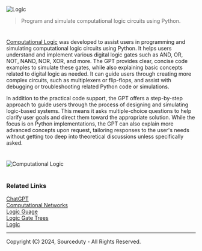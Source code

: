 ![Logic](https://github.com/user-attachments/assets/ed8a1265-de02-4e31-8b18-d17ff72ba384)

> Program and simulate computational logic circuits using Python.

#

[Computational Logic](https://chatgpt.com/g/g-JTuo4xfRG-computational-logic) was developed to assist users in programming and simulating computational logic circuits using Python. It helps users understand and implement various digital logic gates such as AND, OR, NOT, NAND, NOR, XOR, and more. The GPT provides clear, concise code examples to simulate these gates, while also explaining basic concepts related to digital logic as needed. It can guide users through creating more complex circuits, such as multiplexers or flip-flops, and assist with debugging or troubleshooting related Python code or simulations.

In addition to the practical code support, the GPT offers a step-by-step approach to guide users through the process of designing and simulating logic-based systems. This means it asks multiple-choice questions to help clarify user goals and direct them toward the appropriate solution. While the focus is on Python implementations, the GPT can also explain more advanced concepts upon request, tailoring responses to the user's needs without getting too deep into theoretical discussions unless specifically asked.

#
![Computational Logic](https://github.com/user-attachments/assets/146d3259-8cb1-45a7-b31a-e0c353a246de)

#
### Related Links

[ChatGPT](https://github.com/sourceduty/ChatGPT)
<br>
[Computational Networks](https://github.com/sourceduty/Computational_Networks)
<br>
[Logic Guage](https://github.com/sourceduty/Logic_Gauge)
<br>
[Logic Gate Trees](https://github.com/sourceduty/Logic_Gate_Tree_Diagrams)
<br>
[Logic](https://github.com/sourceduty/Logic)

***
Copyright (C) 2024, Sourceduty - All Rights Reserved.
